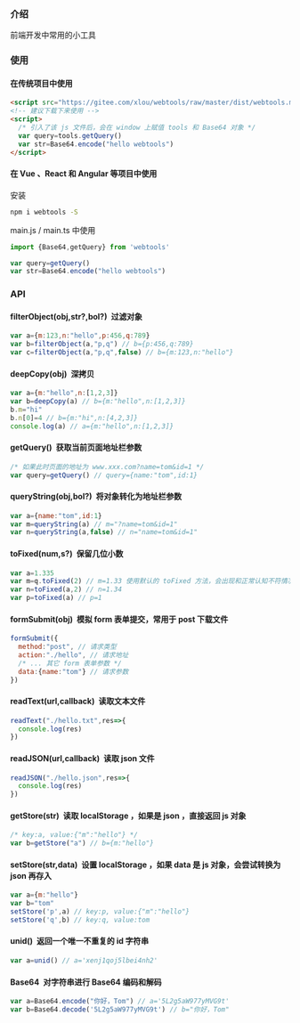 ### 介绍

前端开发中常用的小工具

### 使用

#### 在传统项目中使用

```html
<script src="https://gitee.com/xlou/webtools/raw/master/dist/webtools.min.js"></script>
<!-- 建议下载下来使用 -->
<script>
  /* 引入了该 js 文件后，会在 window 上赋值 tools 和 Base64 对象 */
  var query=tools.getQuery()
  var str=Base64.encode("hello webtools")
</script>
```

#### 在 Vue 、React 和 Angular 等项目中使用

安装

``` bash
npm i webtools -S
```

main.js / main.ts 中使用

``` javascript
import {Base64,getQuery} from 'webtools'

var query=getQuery()
var str=Base64.encode("hello webtools")
```

### API

#### filterObject(obj,str?,bol?)&ensp;过滤对象

``` javascript
var a={m:123,n:"hello",p:456,q:789}
var b=filterObject(a,"p,q") // b={p:456,q:789}
var c=filterObject(a,"p,q",false) // b={m:123,n:"hello"}
```

#### deepCopy(obj)&ensp;深拷贝

``` javascript
var a={m:"hello",n:[1,2,3]}
var b=deepCopy(a) // b={m:"hello",n:[1,2,3]}
b.m="hi"
b.n[0]=4 // b={m:"hi",n:[4,2,3]}
console.log(a) // a={m:"hello",n:[1,2,3]}
```

#### getQuery()&ensp;获取当前页面地址栏参数

``` javascript
/* 如果此时页面的地址为 www.xxx.com?name=tom&id=1 */
var query=getQuery() // query={name:"tom",id:1}
```

#### queryString(obj,bol?)&ensp;将对象转化为地址栏参数

``` javascript
var a={name:"tom",id:1}
var m=queryString(a) // m="?name=tom&id=1"
var n=queryString(a,false) // n="name=tom&id=1"
```

#### toFixed(num,s?)&ensp;保留几位小数

``` javascript
var a=1.335
var m=q.toFixed(2) // m=1.33 使用默认的 toFixed 方法，会出现和正常认知不符情况
var n=toFixed(a,2) // n=1.34
var p=toFixed(a) // p=1
```

#### formSubmit(obj)&ensp;模拟 form 表单提交，常用于 post 下载文件

``` javascript
formSubmit({
  method:"post", // 请求类型
  action:"./hello", // 请求地址
  /* ... 其它 form 表单参数 */
  data:{name:"tom"} // 请求参数
})
```

#### readText(url,callback)&ensp;读取文本文件

``` javascript
readText("./hello.txt",res=>{
  console.log(res)
})
```

#### readJSON(url,callback)&ensp;读取 json 文件

``` javascript
readJSON("./hello.json",res=>{
  console.log(res)
})
```

#### getStore(str)&ensp;读取 localStorage ，如果是 json ，直接返回 js 对象 

``` javascript
/* key:a, value:{"m":"hello"} */
var b=getStore("a") // b={m:"hello"}
```

#### setStore(str,data)&ensp;设置 localStorage ，如果 data 是 js 对象，会尝试转换为 json 再存入

``` javascript
var a={m:"hello"}
var b="tom"
setStore('p',a) // key:p, value:{"m":"hello"}
setStore('q',b) // key:q, value:tom
```

#### unid()&ensp;返回一个唯一不重复的 id 字符串

``` javascript
var a=unid() // a='xenj1qoj5lbei4nh2'
```

#### Base64&ensp;对字符串进行 Base64 编码和解码

``` javascript
var a=Base64.encode("你好，Tom") // a='5L2g5aW977yMVG9t'
var b=Base64.decode('5L2g5aW977yMVG9t') // b="你好，Tom"
```